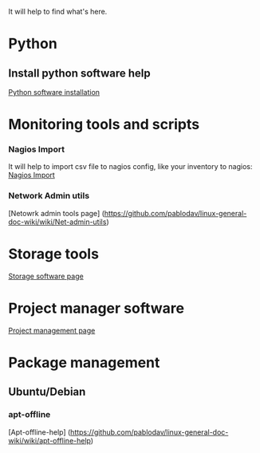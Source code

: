 It will help to find what's here.
# Python
## Install python software help
[Python software installation](/Instalar-python-software-con-pip)

# Monitoring tools and scripts

### Nagios Import
It will help to import csv file to nagios config, like your inventory to nagios: 
[Nagios Import](https://github.com/pablodav/linux-general-doc-wiki/wiki/nagios-import)

### Network Admin utils
[Netowrk admin tools page] (https://github.com/pablodav/linux-general-doc-wiki/wiki/Net-admin-utils)

# Storage tools
[Storage software page](https://github.com/pablodav/linux-general-doc-wiki/wiki/Storage-software)

# Project manager software
[Project management page](https://github.com/pablodav/linux-general-doc-wiki/wiki/Project-manager-software)

# Package management

## Ubuntu/Debian
### apt-offline
[Apt-offline-help] (https://github.com/pablodav/linux-general-doc-wiki/wiki/apt-offline-help)